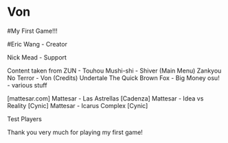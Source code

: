 # Von
#My First Game!!!

#Eric Wang - Creator

Nick Mead - Support


Content taken from
ZUN - Touhou
Mushi-shi - Shiver (Main Menu)
Zankyou No Terror - Von (Credits)
Undertale
The Quick Brown Fox - Big Money
osu! - various stuff

[mattesar.com]
Mattesar - Las Astrellas [Cadenza]
Mattesar - Idea vs Reality [Cynic]
Mattesar - Icarus Complex [Cynic]

Test Players


Thank you very much for playing my first game!
